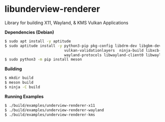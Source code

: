 # libunderview-renderer

Library for building X11, Wayland, & KMS Vulkan Applications

**Dependencies (Debian)**
```sh
$ sudo apt install -y aptitude
$ sudo aptitude install -y python3-pip pkg-config libdrm-dev libgbm-dev libudev-dev libsystemd-dev \
                           vulkan-validationlayers  ninja-build libxcb-dev libxcb-ewmh-dev \
                           wayland-protocols libwayland-client0 libwayland-bin libwayland-dev
$ sudo python3 -m pip install meson
```

**Building**
```sh
$ mkdir build
$ meson build
$ ninja -C build
```

**Running Examples**
```sh
$ ./build/examples/underview-renderer-x11
$ ./build/examples/underview-renderer-wayland
$ ./build/examples/underview-renderer-kms
```
